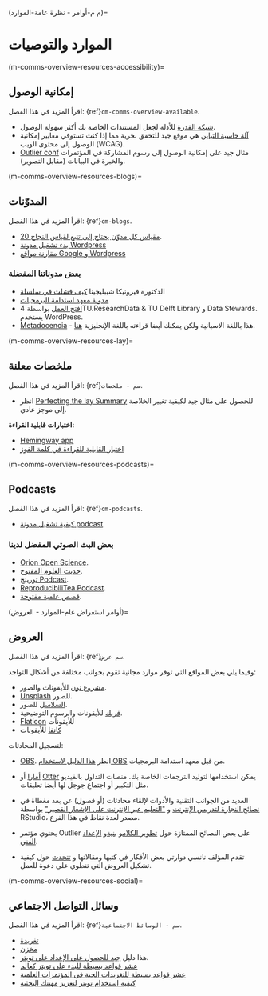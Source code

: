 (م م-أوامر - نظرة عامة-الموارد)=
# الموارد والتوصيات

(m-comms-overview-resources-accessibility)=
## إمكانية الوصول

اقرأ المزيد في هذا الفصل: {ref}`cm-comms-overview-available`.

* [شبكة القدرة](https://abilitynet.org.uk/) للأدلة لجعل المستندات الخاصة بك أكثر سهولة الوصول.
* [آلة حاسبة التباين](https://contrastchecker.com/) هي موقع جيد للتحقق بحرية مما إذا كنت تستوفي معايير إمكانية الوصول إلى محتوى الويب (WCAG).
* [Outlier conf](https://www.outlierconf.com/) مثال جيد على إمكانية الوصول إلى رسوم المشاركة في المؤتمرات والخبرة في البيانات (مقابل التصوير).

(m-comms-overview-resources-blogs)=
## المدوّنات

اقرأ المزيد في هذا الفصل: {ref}`cm-blogs`.

* [20 مقياس كل مدوّن يحتاج إلى تتبع لقياس النجاح](https://www.dreamhost.com/blog/metrics-every-blogger-needs-to-track/).
* [بدء تشغيل مدونة Wordpress](https://www.podcastinsights.com/start-a-wordpress-blog/)
* [مقارنة مواقع Google و Wordpress](https://superbwebsitebuilders.com/google-sites-vs-wordpress)

### بعض مدوناتنا المفضلة
* الدكتورة فيرونيكا شيبليجينا [كيف فشلت في سلسلة](https://veronikach.com/failure/)
* [مدونة معهد استدامة البرمجيات](https://www.software.ac.uk/blog)
* [افتح العمل](https://openworking.wordpress.com/) بواسطة 4TU.ResearchData & TU Delft Library و Data Stewards. يستخدم WordPress.
* [Metadocencia](https://metadocencia.netlify.app/post/) - هذا باللغة الاسبانية ولكن يمكنك أيضا قراءته باللغة الإنجليزية [هنا](https://metadocencia.netlify.app/en/post/).

(m-comms-overview-resources-lay)=
## ملخصات معلنة

اقرأ المزيد في هذا الفصل: {ref}`سم - ملخصات`.

* انظر  [Perfecting the lay Summary](https://bitesizebio.com/10871/perfecting-that-lay-summary/) للحصول على مثال جيد لكيفية تغيير الخلاصة إلى موجز عادي.

**اختبارات قابلية القراءة:**
* [Hemingway app](http://www.hemingwayapp.com/)
* [اختبار القابلية للقراءة في كلمة الفوز](http://thefirstword.co.uk/readabilitytest/)


(m-comms-overview-resources-podcasts)=
## Podcasts

اقرأ المزيد في هذا الفصل: {ref}`cm-podcasts`.

* [كيفية تشغيل مدونة podcast](https://www.podcastinsights.com/start-a-podcast/?gclid=CjwKCAiA9vOABhBfEiwATCi7GNV7zJl0tHaVkW-7DCjVdAwGa4q0vbaXB44xsSBHp7YBO8K6pH0syBoCVtUQAvD_BwE).

### بعض البث الصوتي المفضل لدينا
* [Orion Open Science](https://www.orion-openscience.eu/publications/training-materials/201902/podcasts).
* [حديث العلوم المفتوح](https://soundcloud.com/opensciencetalk).
* [تورينج Podcast](https://www.turing.ac.uk/news/turing-podcast).
* [ReproducibiliTea Podcast](https://soundcloud.com/reproducibilitea).
* [قصص علمية مفتوحة](https://podcasts.apple.com/gb/podcast/open-science-stories/id1547403532).

(أوامر استعراض عام-الموارد - العروض)=
## العروض

اقرأ المزيد في هذا الفصل: {ref}`سم عرض`.

وفيما يلي بعض المواقع التي توفر موارد مجانية تقوم بجوانب مختلفة من أشكال التواجد:

* [مشروع نون](https://thenounproject.com) للأيقونات والصور.
* [Unsplash](https://unsplash.com) للصور.
* [السلاسل](https://www.pexels.com) للصور.
* [فريك](https://www.freepik.com/free-photos-vectors/english) للأيقونات والرسوم التوضيحية.
* [Flaticon](https://www.flaticon.com/free-icons/english) للأيقونات
* [كانفا](https://www.canva.com) للأيقونات

لتسجيل المحادثات:
* [OBS](https://obsproject.com). انظر [هذا الدليل لاستخدام OBS](https://software.ac.uk/fellowship-programme/2019/application-video-guide) من قبل معهد استدامة البرمجيات.
* [أمارا](https://amara.org) أو [Otter](https://otter.ai/) يمكن استخدامها لتوليد الترجمات الخاصة بك. منصات التداول بالفيديو مثل التكبير أو اجتماع جوجل لها أيضا تعليقات.

* العديد من الجوانب التقنية والأدوات لإلقاء محادثات (أو فصول) عن بعد مغطاة في [نصائح النجارة لتدريس الإنترنت](https://carpentries.org/blog/2020/03/tips-for-teaching-online/) و ["التعليم عبر الإنترنت على الإشعار القصير"](https://rstd.io/teach-online-2020) بواسطة RStudio، مصدر لعدة نقاط في هذا الفرع.

* يحتوي مؤتمر Outlier على بعض النصائح الممتازة حول [تطوير الكلام](https://docs.google.com/presentation/d/1VltGZmwfFcqwJ_pMwNx-ECfhgtl0dhxYC99qM5xnV-U/)و [بنية](https://docs.google.com/presentation/d/1XyFdpqjlvXd_8kIl3dJFHhGTcywX0tayQtHXXYUi9DQ/)و [الإعداد الفني](https://https://docs.google.com/presentation/d/1ZLrVBs5Zt9_DDu2TYUN3CzsEr1WiMXbwj-AP5m9Rbhc/).

* تقدم المؤلف نانسي دوارتي بعض الأفكار في كتبها ومقالاتها و [تتحدث](https://://www.ted.com/talks/nancy_duarte_the_secret_structure_of_great_talks?) حول كيفية تشكيل العروض التي تنطوي على دعوة للعمل.

(m-comms-overview-resources-social)=
## وسائل التواصل الاجتماعي

اقرأ المزيد في هذا الفصل: {ref}`سم - الوسائط الاجتماعية`.

* [تغريدة](https://tweetdeck.twitter.com/)
* [مخزن](https://buffer.com/)
* هذا دليل [جيد للحصول على الإعداد على تويتر](https://www.wired.com/story/how-to-setup-twitter-search-hashtag-and-login-help/).
* [عشر قواعد بسيطة للبدء على تويتر كعالم](https://journals.plos.org/ploscompbiol/article?id=10.1371/journal.pcbi.1007513)
* [عشر قواعد بسيطة للتغريدات الحية في المؤتمرات العلمية](https://journals.plos.org/ploscompbiol/article?id=10.1371/journal.pcbi.1003789)
* [كيفية استخدام تويتر لتعزيز مهنتك البحثية](https://www.nature.com/articles/d41586-019-00535-w)
